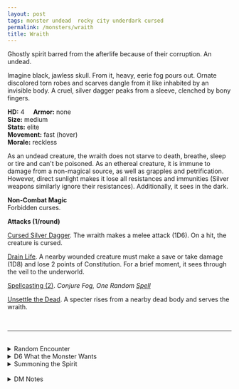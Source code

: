 ```yaml
---
layout: post
tags: monster undead  rocky city underdark cursed
permalink: /monsters/wraith
title: Wraith
---
```


Ghostly spirit barred from the afterlife because of their corruption. An undead.

Imagine black, jawless skull. From it, heavy, eerie fog pours out. Ornate discolored torn robes and scarves dangle from it like inhabited by an invisible body. A cruel, silver dagger peaks from a sleeve, clenched by bony fingers.

**HD:** 4  &nbsp; &nbsp;  **Armor:** none <br>
**Size:** medium <br>
**Stats:** elite <br>
**Movement:** fast (hover) <br>
**Morale:** reckless <br>

As an undead creature, the wraith does not starve to death, breathe, sleep or tire and can't be poisoned. As an ethereal creature, it is immune to damage from a non-magical source, as well as grapples and petrification. However, direct sunlight makes it lose all resistances and immunities (Silver weapons similarly ignore their resistances). Additionally, it sees in the dark.

**Non-Combat Magic** <br>
Forbidden curses.

**Attacks (1/round)**

<ins>Cursed Silver Dagger</ins>. The wraith makes a melee attack (1D6). On a hit, the creature is cursed.

<ins>Drain Life</ins>. A nearby wounded creature must make a save or take damage (1D8) and lose 2 points of Constitution. For a brief moment, it sees through the veil to the underworld.

<ins>Spellcasting (2)</ins>. *Conjure Fog, One Random [Spell](https://saltygoo.github.io/list/spells)*

<ins>Unsettle the Dead</ins>. A specter rises from a nearby dead body and serves the wraith.
 
<br>

---

<br>

<details markdown="1">
<summary>Random Encounter</summary>

1. **Monster:** 1 wraith & 1D6 specters
1. **Lair:** The cursed tomb of a disgraced hero, filled with 1D4 treasures, 1D4 of which are cursed. <br>    &nbsp; OR <br>    **Omen:** All lights are snuffed by a cold wind.
1. **Spoor:** A dead body, murdered in cold blood. Has 1 valuable thing on it. Will rise as a specter in 1D4 minutes.
1. **Tracks:** Where the bone-chilling wind goes.
1. **Trace:** [rumor] Tales of a cursed artifact of power, once held by the kings of old.
1. **Trace:** Temperature colder than normal.
</details>

<details markdown="1">
<summary>D6 What the Monster Wants</summary>

1. Retrieve a powerful artifact which would allow it or its master to rule the world.
1. Is mad, haunting its crypt, babbling about enemies that are long dead.
1. Murder, as all life is an insult. Each moonless night.
1. Claim a castle or a keep for itself.
1. Pursue its forbidden, dangerous studies. Recreate its decadent life with a court of specters.
1. Train an apprentice in the dark arts, so it can achieve what it couldn't in life.


</details>

<details markdown="1">
<summary>Summoning the Spirit</summary>

If you know the spell [Occult Consultation](https://saltygoo.github.io/2020/11/13/occult-consultation/), you can alter it in such a way for a minimum of 4 Spell Dice:

**Summon Wraith** <br>
R: Touch D: Sigil

When you cast this spell, you must name a humanoid who died evil and corrupted and claimed some sort of power during its lifetime. It appears before you in a cloud of dark smoke, hostile and ready to kill you, but will submit if you own a [great treasure](https://saltygoo.github.io/2020/11/10/extra-rules/#treasures) that belonged to it in its life. If you were ever to lose the treasure, the wraith would disappear and drag you to the underworld with it.
</details>

<br>

<details markdown="1">
<summary>DM Notes</summary>
DnD's [wraith](http://adnd.geoshitties.installgentoo.com/mm/wraith.html) is not much more than a glorified specter, and does not translate much into the amazingness that are Tolkien's. I also really love the version (and illustration!) found in Michael Prescott's [Trilemma Adventure Bestiary](https://www.drivethrurpg.com/product/315827/Trilemma-Adventures-Bestiary-B-X). Now wraiths can wield cursed weapons and cast spells if you want.
</details>
